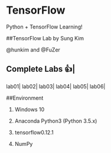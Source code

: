 # TensorFlow
Python + TensorFlow Learning!

##TensorFlow Lab by Sung Kim

@hunkim and @FuZer

Complete Labs :+1:|
--------------
lab01|
lab02|
lab03|
lab04|
lab05|
lab06|

##Environment

1. Windows 10  

2. Anaconda Python3 (Python 3.5.x)
  
3. tensorflow0.12.1  

4. NumPy  


